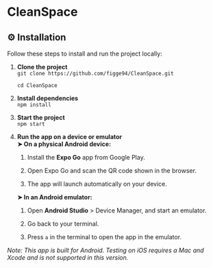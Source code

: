 # CleanSpace

## ⚙️ Installation

Follow these steps to install and run the project locally:

1. **Clone the project**  
   `git clone https://github.com/figge94/CleanSpace.git`

   `cd CleanSpace`

2. **Install dependencies**  
   `npm install`

3. **Start the project**  
   `npm start`
4. **Run the app on a device or emulator**  
   **➤ On a physical Android device:**

   1. Install the **Expo Go** app from Google Play.

   2. Open Expo Go and scan the QR code shown in the browser.

   3. The app will launch automatically on your device.

   **➤ In an Android emulator:**

   1. Open **Android Studio** > Device Manager, and start an emulator.

   2. Go back to your terminal.

   3. Press `a` in the terminal to open the app in the emulator.

_Note: This app is built for Android. Testing on iOS requires a Mac and Xcode and is not supported in this version._

